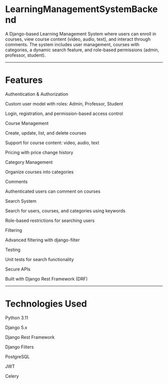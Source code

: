 # LearningManagementSystemBackend

A Django-based Learning Management System where users can enroll in courses, view course content (video, audio, text), and interact through comments.
The system includes user management, courses with categories, a dynamic search feature, and role-based permissions (admin, professor, student).
_____________________________________________________________________________________________________________________________________________________

# Features
Authentication & Authorization

Custom user model with roles: Admin, Professor, Student

Login, registration, and permission-based access control

Course Management

Create, update, list, and delete courses

Support for course content: video, audio, text

Pricing with price change history

Category Management

Organize courses into categories

Comments

Authenticated users can comment on courses

Search System

Search for users, courses, and categories using keywords

Role-based restrictions for searching users

Filtering

Advanced filtering with django-filter

Testing

Unit tests for search functionality

Secure APIs

Built with Django Rest Framework (DRF)
______________________________________________________________________________________________________________________________________________________

# Technologies Used

Python 3.11

Django 5.x

Django Rest Framework

Django Filters

PostgreSQL

JWT

Celery
